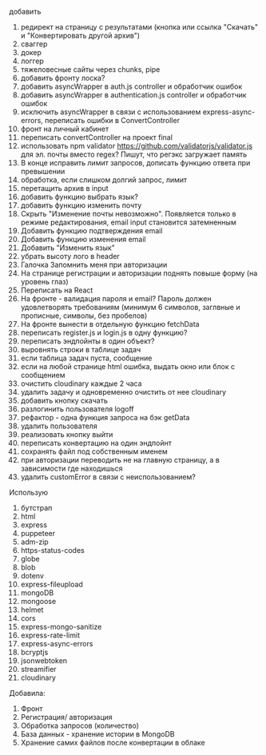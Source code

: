 добавить
1. редирект на страницу с результатами (кнопка или ссылка "Скачать" и "Конвертировать другой архив")
2. сваггер
3. докер
4. логгер
5. тяжеловесные сайты через chunks, pipe
6. добавить фронту лоска?
7. добавить asyncWrapper в auth.js controller и обработчик ошибок
8. добавить asyncWrapper в authentication.js controller и обработчик ошибок
9. исключить asyncWrapper в связи с использованием express-async-errors, переписать ошибки в ConvertController
10. фронт на личный кабинет
11. переписать convertController на проект final
12. использовать npm validator https://github.com/validatorjs/validator.js для эл. почты вместо regex? Пишут, что регэкс загружает память
13. В конце исправить лимит запросов, дописать функцию ответа при превышении
14. обработка, если слишком долгий запрос, лимит
16. перетащить архив в input
17. добавить функцию выбрать язык?
18. добавить функцию изменить почту
19. Скрыть "Изменение почты невозможно". Появляется только в режиме редактирования, email input становится затемненным
20. Добавить функцию подтверждения email
21. Добавить функцию изменения email
22. Добавить "Изменить язык"
23. убрать высоту лого в header
24. Галочка Запомнить меня при авторизации
25. На странице регистрации и авторизации поднять повыше форму (на уровень глаз)
26. Переписать на React
27. На фронте - валидация пароля и email? Пароль должен удовлетворять требованиям (минимум 6 символов, заглвные и прописные, символы, без пробелов)
28. На фронте вынести в отдельную функцию fetchData
29. переписать register.js и login.js в одну функцию?
30. переписать эндпойнты в один объект?
31. выровнять строки в таблице задач
32. если таблица задач пуста, сообщение
33. если на любой странице html ошибка, выдать окно или блок с сообщением
34. очистить cloudinary каждые 2 часа
35. удалить задачу и одновременно очистить от нее cloudinary
36. добавить кнопку скачать
37. разлогинить пользователя logoff
38. рефактор - одна функция запроса на бэк getData
39. удалить пользователя
40. реализовать кнопку выйти
41. переписать конвертацию на один эндпойнт
42. сохранять файл под собственным именем
43. при авторизации переводить не на главную страницу, а в зависимости где находишься
44. удалить customError  в связи с неиспользованием?

Использую

1. бутстрап
2. html
3. express
4. puppeteer
5. adm-zip
6. https-status-codes
7. globe
8. blob
9. dotenv
10. express-fileupload
11. mongoDB
12. mongoose
13. helmet
14. cors
15. express-mongo-sanitize
16. express-rate-limit
17. express-async-errors
18. bcryptjs
19. jsonwebtoken
20. streamifier
21. cloudinary

Добавила:

1. Фронт
2. Регистрация/ авторизация
3. Обработка запросов (количество)
4. База данных - хранение истории в MongoDB
5. Хранение самих файлов после конвертации в облаке
